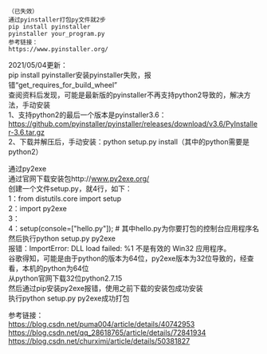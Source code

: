```
（已失效）
通过pyinstaller打包py文件就2步  
pip install pyinstaller  
pyinstaller your_program.py  
参考链接：  
https://www.pyinstaller.org/  
```
2021/05/04更新：  
pip install pyinstaller安装pyinstaller失败，报错“get_requires_for_build_wheel”  
查阅资料后发现，可能是最新版的pyinstaller不再支持python2导致的，解决方法，手动安装  
1、支持python2的最后一个版本是pyinstaller3.6：https://github.com/pyinstaller/pyinstaller/releases/download/v3.6/PyInstaller-3.6.tar.gz  
2、下载并解压后，手动安装：python setup.py install（其中的python需要是python2）

通过py2exe  
通过官网下载安装包http://www.py2exe.org/  
创建一个文件setup.py，就4行，如下：  
1：from distutils.core import setup  
2：import py2exe  
3：  
4：setup(console=["hello.py"]); # 其中hello.py为你要打包的控制台应用程序名  
然后执行python setup.py py2exe  
报错：ImportError: DLL load failed: %1 不是有效的 Win32 应用程序。  
谷歌得知，可能是由于python的版本为64位，py2exe版本为32位导致的，经查看，本机的python为64位  
从python官网下载32位python2.7.15  
然后通过pip安装py2exe报错，使用之前下载的安装包成功安装  
执行python setup.py py2exe成功打包  

参考链接：  
https://blog.csdn.net/puma004/article/details/40742953  
https://blog.csdn.net/qq_28618765/article/details/72841934  
https://blog.csdn.net/churximi/article/details/50381827
